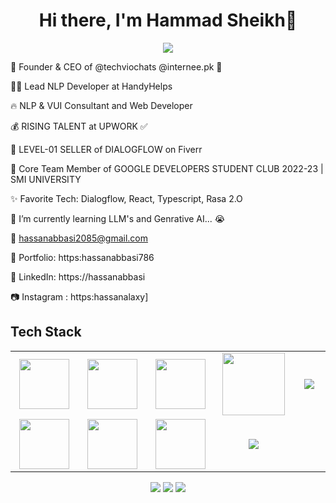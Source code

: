 <body>
  <div align="center">
    <h1> Hi there, I'm Hammad Sheikh👋<a href="https:Hassanabbasi/"></h1>
  </div>
<p align="center">
<a href="https://github.com/hammad-air"><img src="https://readme-typing-svg.herokuapp.com/?lines=NLP+and+Web+Developer;Mern+Stack+Developer&font=Roboto&size=26&duration=3500&pause=500&center=true&width=500&height=50&color=eab676"></a>
	
<!-- ## My WordPress Course 
- [Mubashar Nouman](https://www.youtube.com/channel/UC6lUUWMyuiibsJzV8BNdaEQ)
 -->

🤵 Founder & CEO of @techviochats @internee.pk 🤖
	
👨‍💻 Lead NLP Developer at HandyHelps

🔥 NLP & VUI Consultant and Web Developer 
	
💰 RISING TALENT at UPWORK ✅

💸 LEVEL-01 SELLER of DIALOGFLOW on Fiverr
	
📢 Core Team Member of GOOGLE DEVELOPERS STUDENT CLUB  2022-23 | SMI UNIVERSITY

✨ Favorite Tech: Dialogflow, React, Typescript, Rasa 2.O

📓 I’m currently learning LLM's and Genrative AI... 😭

📧 hassanabbasi2085@gmail.com

🎨 Portfolio: https:hassanabbasi786

💼 LinkedIn: https://hassanabbasi

📷 Instagram : https:hassanalaxy]
 
<h2>Tech Stack</h2>

<table width="100">
<tr>
    <td align='center' width="200">
        <img src="https://www.svgrepo.com/show/353648/dialogflow.svg" width="80">
    </td>

  <td align='center' width="200">
        <img src="https://upload.wikimedia.org/wikipedia/commons/thumb/c/cb/Google_Assistant_logo.svg/1200px-Google_Assistant_logo.svg.png"  width="80">
    </td>
 <td align='center' width="200">
        <img src="https://github.com/abranhe/programming-languages-logos/blob/master/src/javascript/javascript.svg" width="80">
    </td>
 <td align='center' width="200">
        <img src="https://fiverr-res.cloudinary.com/npm-assets/layout-server/fiverr-og-logo.5fd6463.png" width="100">
    </td>
 <td align='center' width="200">
        <img src="https://www.vectorlogo.zone/logos/reactjs/reactjs-ar21.svg">
    </td>
 
</tr>
 
<tr>
    <td align='center'>
        <img src="https://upload.wikimedia.org/wikipedia/commons/thumb/3/38/HTML5_Badge.svg/600px-HTML5_Badge.svg.png"  width="80">
    </td>
    <td align='center'>
        <img src="https://upload.wikimedia.org/wikipedia/commons/thumb/4/4c/Typescript_logo_2020.svg/1200px-Typescript_logo_2020.svg.png" width="80">
    </td>
 <td align='center'>
        <img src="https://github.com/bestofjs/bestofjs-webui/blob/master/public/logos/vscode.svg" width="80">
    </td>
     <td align='center'>
        <img src="https://download.logo.wine/logo/Amazon_Alexa/Amazon_Alexa-Logo.wine.png">
    </td>
</tr>
 

    
</table>
</p>
<p align="center">
<a href="https://www.linkedin.com/in/hammad-nadeem-6673981b5/"><img src="https://img.shields.io/badge/-Hammad%20Sheikh-0077B5?style=flat&logo=Linkedin&logoColor=white"/></a>
<a href="mailto:hammadn788@gmail.com"><img src="https://img.shields.io/badge/-hammadn788@gmail.com-D14836?style=flat&logo=Gmail&logoColor=white"/></a>
<a href="https://www.instagram.com/hammad2980/"><img src="https://img.shields.io/badge/-@hammad2980-E4405F?style=flat&logo=Instagram&logoColor=white"/></a>
 </p>
 
<br>
